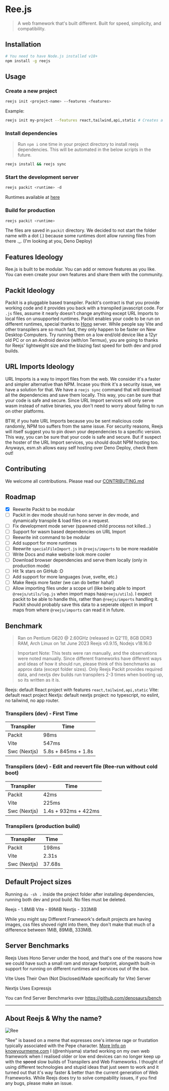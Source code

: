# Ree.js
> A web framework that's built different. Built for speed, simplicity, and compatibility.

## Installation
```bash
# You need to have Node.js installed v18+
npm install -g reejs
```

## Usage

### Create a new project
```bash
reejs init <project-name> --features <features>
```

Example:
```bash
reejs init my-project --features react,tailwind,api,static # Creates a new project with React, Tailwind (TwindCSS), API, and Static File Serving features
```

### Install dependencies
> Run `npm i` one time in your project directory to install reejs dependencies. This will be automated in the below scripts in the future.
```bash
reejs install && reejs sync
```

### Start the development server
```bash
reejs packit <runtime> -d
```

Runtimes available at [here](https://github.com/rovelstars/reejs/blob/d9e143d9f9713ec2c37b6d92e0be34e454acb826/src/cli/cmds/packit.bkp.js#LL53C1-L53C1)

### Build for production
```bash
reejs packit <runtime>
```

The files are saved in `packit` directory. We decided to not start the folder name with a dot (.) because some runtimes dont allow running files from there ._. (I'm looking at you, Deno Deploy)

## Features Ideology

Ree.js is built to be modular. You can add or remove features as you like. You can even create your own features and share them with the community.

## Packit Ideology

Packit is a pluggable based transpiler. Packit's contract is that you provide working code and it provides you back with a transpiled javascript code. For `.js` files, assume it nearly doesn't change anything except URL Imports to local files on unsupported runtimes. Packit enables your code to be run on different runtimes, special thanks to [Hono](https://hono.dev) server. While people say Vite and other transpilers are so much fast, they only happen to be faster on New Desktop Computers. Try running them on a low end/old device like a 12yr old PC or on an Android device (with/on Termux), you are going to thanks for Reejs' lightweight size and the blazing fast speed for both dev and prod builds.

## URL Imports Ideology

URL Imports is a way to import files from the web. We consider it's a faster and simpler alternative than NPM.
Incase you think it's a security issue, we have a solution for that. We have a `reejs sync` command that will download all the dependencies and save them locally. This way, you can be sure that your code is safe and secure. Since URL Import services will only serve wasm instead of native binaries, you don't need to worry about failing to run on other platforms.

BTW, if you hate URL Imports because you be sent malicious code randomly, NPM too suffers from the same issue. For security reasons, Reejs will itself suggest you to pin down your dependencies to a specific version. This way, you can be sure that your code is safe and secure. But if suspect the hoster of the URL Import services, you should doubt NPM hosting too. Anyways, esm.sh allows easy self hosting over Deno Deploy, check them out!

## Contributing

We welcome all contributions. Please read our [CONTRIBUTING.md](https://github.com/rovelstars/reejs/blob/main/CONTRIBUTING.md)

## Roadmap

- [x] Reewrite Packit to be modular
- [ ] Packit in dev mode should run hono server in dev mode, and dynamically transpile & load files on a request.
- [ ] Fix development mode server (spawned child process not killed...)
- [ ] Support for wasm based dependencies on URL Import
- [ ] Reewrite init command to be modular
- [ ] Add support for more runtimes
- [ ] Reewrite `specialFileImport.js` in `@reejs/imports` to be more readable
- [ ] Write Docs and make website look more cooler
- [ ] Download browser dependencies and serve them locally (only in production mode)
- [ ] Hit 1k stars on GitHub :D
- [ ] Add support for more languages (vue, svelte, etc.)
- [ ] Make Reejs more faster (we can do better haha!)
- [ ] Allow importing files under a scope url (like being able to import `@reejs/utils/log.js` when import maps has`@reejs/utils`). I expect packit to be able to handle this, rather than `@reejs/imports` handling it. Packit should probably save this data to a seperate object in import maps from where `@reejs/imports` can read it in future.

## Benchmark

> Ran on Pentium G620 @ 2.60GHz (released in Q2'11), 8GB DDR3 RAM, Arch Linux on 1st June 2023 Reejs v0.9.15, Nodejs v18.16.0

> Important Note: This tests were ran manually, and the observations were noted manually. Since different frameworks have different ways and ideas of how it should run, please think of this benchmarks as approx data (except folder sizes). Only Reejs Packit provides required data, and nextjs dev builds run transpilers 2-3 times when booting up, so its written as it is.

Reejs: default React project with features `react,tailwind,api,static`
Vite: default react project
Nextjs: default nextjs project: no typescript, no eslint, no tailwind, no app router.
### Transpilers (dev) - First Time

| Transpiler  | Time                |
|-------------|---------------------|
| Packit      | 98ms                | 
| Vite        | 547ms               |
| Swc (Nextjs)| 5.8s + 845ms + 1.8s |

### Transpilers (dev) - Edit and reevert file (Ree-run without cold boot)

| Transpiler  | Time                 |
|-------------|----------------------|
| Packit      | 42ms                 |
| Vite        | 225ms                |
| Swc (Nextjs)| 1.4s + 932ms + 422ms |

### Transpilers (production build)

| Transpiler  | Time    |
|-------------|---------|
| Packit      | 198ms   |
| Vite        | 2.31s   |
| Swc (Nextjs)| 37.68s  |


## Default Project sizes

Running `du -sh .` inside the project folder after installing dependencies, running both dev and prod build. No files must be deleted.

Reejs - 1.8MiB
Vite - 89MiB
Nextjs - 333MiB

While you might say Different Framework's default projects are having images, css files shoved right into them, they don't make that much of a difference between 1MiB, 89MiB, 333MiB.

## Server Benchmarks

Reejs Uses Hono Server under the hood, and that's one of the reasons how we could have such a small ram and storage footprint, alongwith built-in support for running on different runtimes and services out of the box.

Vite Uses Their Own (Not Disclosed/Made specifically for Vite) Server

Nextjs Uses Expressjs

You can find Server Benchmarks over https://github.com/denosaurs/bench

---

## About Reejs & Why the name?

![Ree](https://i.kym-cdn.com/entries/icons/mobile/000/017/830/reee.jpg)

"Ree" is based on a meme that expresses one's intense rage or frustation typically associated with the Pepe character. [More Info on knowyourmeme.com](https://knowyourmeme.com/memes/reeeeeee)
I (@renhiyama) started working on my own web framework when I realised older or low end devices can no longer keep up with the ~~speed~~ slow builds of Transpilers and Web Frameworks. I thought of using different technologies and stupid ideas that just seem to work and it turned out that it's way faster & better than the current generation of Web Frameworks. While Reejs does try to solve compability issues, if you find any bugs, please make an issue.